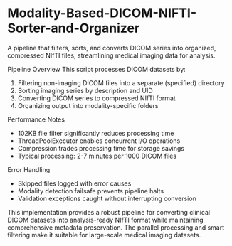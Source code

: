 # Modality-Based-DICOM-NIFTI-Sorter-and-Organizer
A pipeline that filters, sorts, and converts DICOM series into organized, compressed NIfTI files, streamlining medical imaging data for analysis.

Pipeline Overview
This script processes DICOM datasets by:

1. Filtering non-imaging DICOM files into a separate (specified) directory
2. Sorting imaging series by description and UID
3. Converting DICOM series to compressed NIfTI format
4. Organizing output into modality-specific folders

Performance Notes
- 102KB file filter significantly reduces processing time
- ThreadPoolExecutor enables concurrent I/O operations
- Compression trades processing time for storage savings
- Typical processing: 2-7 minutes per 1000 DICOM files

Error Handling
- Skipped files logged with error causes
- Modality detection failsafe prevents pipeline halts
- Validation exceptions caught without interrupting conversion

This implementation provides a robust pipeline for converting clinical DICOM datasets into analysis-ready NIfTI format while maintaining comprehensive metadata preservation. The parallel processing and smart filtering make it suitable for large-scale medical imaging datasets.

